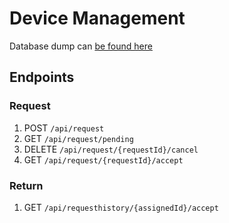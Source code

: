 # Device Management

Database dump can [be found here](https://github.com/KhushiSarkari/db-schema)

## Endpoints

### Request

1. POST `/api/request`
2. GET `/api/request/pending`
3. DELETE `/api/request/{requestId}/cancel`
4. GET `/api/request/{requestId}/accept`

### Return

1. GET `/api/requesthistory/{assignedId}/accept`

